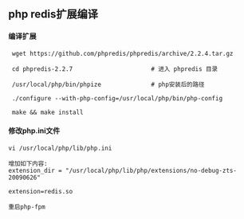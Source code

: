 ## php redis扩展编译

#### 编译扩展

     wget https://github.com/phpredis/phpredis/archive/2.2.4.tar.gz

     cd phpredis-2.2.7                      # 进入 phpredis 目录

     /usr/local/php/bin/phpize              # php安装后的路径

     ./configure --with-php-config=/usr/local/php/bin/php-config
    
     make && make install


#### 修改php.ini文件

	vi /usr/local/php/lib/php.ini

	增加如下内容:
	extension_dir = "/usr/local/php/lib/php/extensions/no-debug-zts-20090626"
	
	extension=redis.so

    重启php-fpm
